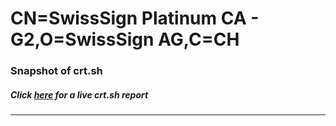 # CN=SwissSign Platinum CA - G2,O=SwissSign AG,C=CH
### Snapshot of crt.sh
##### Click [here](https://crt.sh/?q=Serial_849A25C4A47D0ABD) for a live crt.sh report

---
